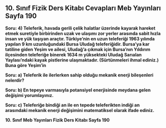 ## 10. Sınıf Fizik Ders Kitabı Cevapları Meb Yayınları Sayfa 190

**Soru: 4) Teleferik, havada gerili çelik halatlar üzerinde kayarak hareket etmek suretiyle birbirinden uzak ve ulaşımı zor yerler arasında sabit hızla insan ve yük taşıyan araçtır. Türkiye’nin en uzun teleferiği 1963 yılında yapılan 9 km uzunluğundaki Bursa Uludağ teleferiğidir. Bursa’ya kar tatiline giden Yeşim ve ailesi, Uludağ’a çıkmak için Bursa’nın Yıldırım ilçesinden teleferiğe binerek 1634 m yüksekteki Uludağ Sarıalan Yaylası’ndaki kayak pistlerine ulaşmaktadır. (Sürtünmeleri ihmal ediniz.) Buna göre Yeşim’in**

**Soru: a) Teleferik ile ilerlerken sahip olduğu mekanik enerji bileşenleri nelerdir?**

**Soru: b) En tepeye varmasıyla potansiyel enerjisinde meydana gelen değişimi yorumlayınız.**

**Soru: c) Teleferiğe bindiği an ile en tepede teleferikten indiği an arasındaki mekanik enerji değişimini matematiksel olarak ifade ediniz.**

**10. Sınıf Meb Yayınları Fizik Ders Kitabı Sayfa 190**